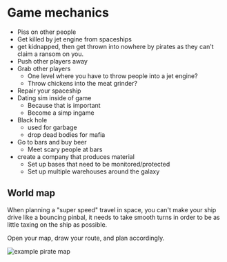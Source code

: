 # Game mechanics

- Piss on other people
- Get killed by jet engine from spaceships
- get kidnapped, then get thrown into nowhere by pirates as they can't claim a ransom on you.
- Push other players away
- Grab other players
    - One level where you have to throw people into a jet engine?
    - Throw chickens into the meat grinder?
- Repair your spaceship
- Dating sim inside of game
    - Because that is important
    - Become a simp ingame
- Black hole
    - used for garbage
    - drop dead bodies for mafia
- Go to bars and buy beer
    - Meet scary people at bars
- create a company that produces material
    - Set up bases that need to be monitored/protected
    - Set up multiple warehouses around the galaxy

## World map

When planning a "super speed" travel in space, you can't make your ship drive like a bouncing pinbal, it needs to take smooth turns in order to be as little taxing on the ship as possible.

Open your map, draw your route, and plan accordingly.

![example pirate map](https://i.imgur.com/VAzuuJQ.png)
